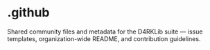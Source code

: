 # .github
Shared community files and metadata for the D4RKLib suite — issue templates, organization-wide README, and contribution guidelines.
